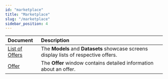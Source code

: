```yaml
---
id: "marketplace"
title: "Marketplace"
slug: "/marketplace"
sidebar_position: 4
---
```


| **Document** | **Description** |
| :- | :- |
| [List of Offers](/ai-marketplace/marketplace/list) | The **Models** and **Datasets** showcase screens display lists of respective offers. |
| [Offer](/ai-marketplace/marketplace/offer) | The **Offer** window contains detailed information about an offer. |